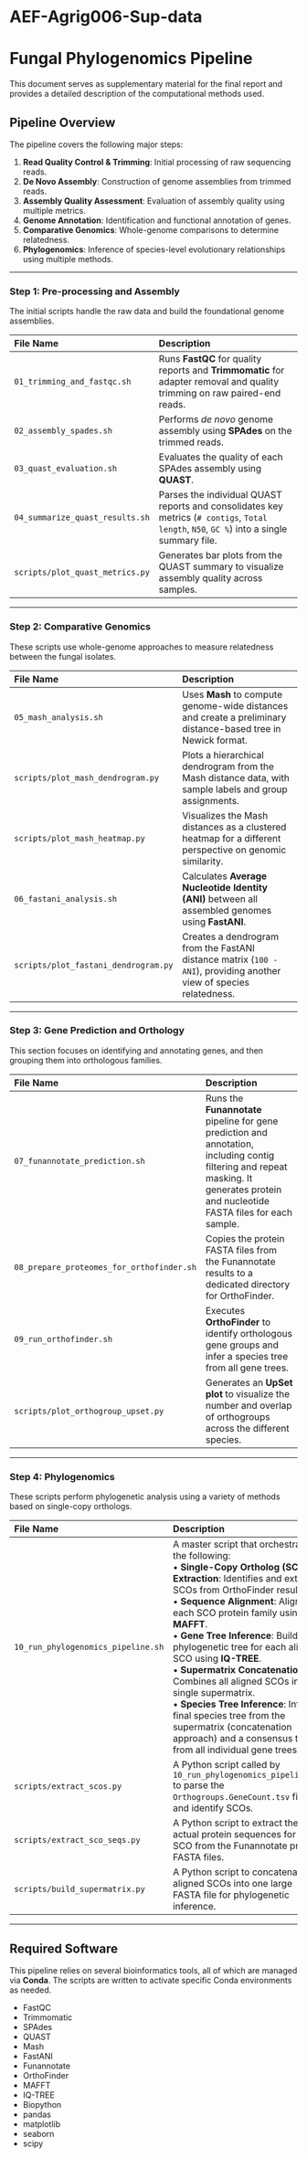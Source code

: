 # AEF-Agrig006-Sup-data
# Fungal Phylogenomics Pipeline


This document serves as supplementary material for the final report and provides a detailed description of the computational methods used.

## Pipeline Overview

The pipeline covers the following major steps:

1.  **Read Quality Control & Trimming**: Initial processing of raw sequencing reads.
2.  **De Novo Assembly**: Construction of genome assemblies from trimmed reads.
3.  **Assembly Quality Assessment**: Evaluation of assembly quality using multiple metrics.
4.  **Genome Annotation**: Identification and functional annotation of genes.
5.  **Comparative Genomics**: Whole-genome comparisons to determine relatedness.
6.  **Phylogenomics**: Inference of species-level evolutionary relationships using multiple methods.

---

### Step 1: Pre-processing and Assembly

The initial scripts handle the raw data and build the foundational genome assemblies.

| File Name | Description |
| :--- | :--- |
| `01_trimming_and_fastqc.sh` | Runs **FastQC** for quality reports and **Trimmomatic** for adapter removal and quality trimming on raw paired-end reads. |
| `02_assembly_spades.sh` | Performs *de novo* genome assembly using **SPAdes** on the trimmed reads. |
| `03_quast_evaluation.sh` | Evaluates the quality of each SPAdes assembly using **QUAST**. |
| `04_summarize_quast_results.sh` | Parses the individual QUAST reports and consolidates key metrics (`# contigs`, `Total length`, `N50`, `GC %`) into a single summary file. |
| `scripts/plot_quast_metrics.py` | Generates bar plots from the QUAST summary to visualize assembly quality across samples. |

---

### Step 2: Comparative Genomics

These scripts use whole-genome approaches to measure relatedness between the fungal isolates.

| File Name | Description |
| :--- | :--- |
| `05_mash_analysis.sh` | Uses **Mash** to compute genome-wide distances and create a preliminary distance-based tree in Newick format. |
| `scripts/plot_mash_dendrogram.py` | Plots a hierarchical dendrogram from the Mash distance data, with sample labels and group assignments. |
| `scripts/plot_mash_heatmap.py` | Visualizes the Mash distances as a clustered heatmap for a different perspective on genomic similarity. |
| `06_fastani_analysis.sh` | Calculates **Average Nucleotide Identity (ANI)** between all assembled genomes using **FastANI**. |
| `scripts/plot_fastani_dendrogram.py` | Creates a dendrogram from the FastANI distance matrix (`100 - ANI`), providing another view of species relatedness. |

---

### Step 3: Gene Prediction and Orthology

This section focuses on identifying and annotating genes, and then grouping them into orthologous families.

| File Name | Description |
| :--- | :--- |
| `07_funannotate_prediction.sh` | Runs the **Funannotate** pipeline for gene prediction and annotation, including contig filtering and repeat masking. It generates protein and nucleotide FASTA files for each sample. |
| `08_prepare_proteomes_for_orthofinder.sh` | Copies the protein FASTA files from the Funannotate results to a dedicated directory for OrthoFinder. |
| `09_run_orthofinder.sh` | Executes **OrthoFinder** to identify orthologous gene groups and infer a species tree from all gene trees. |
| `scripts/plot_orthogroup_upset.py` | Generates an **UpSet plot** to visualize the number and overlap of orthogroups across the different species. |

---

### Step 4: Phylogenomics

These scripts perform phylogenetic analysis using a variety of methods based on single-copy orthologs.

| File Name | Description |
| :--- | :--- |
| `10_run_phylogenomics_pipeline.sh` | A master script that orchestrates the following: <br> • **Single-Copy Ortholog (SCO) Extraction**: Identifies and extracts SCOs from OrthoFinder results. <br> • **Sequence Alignment**: Aligns each SCO protein family using **MAFFT**. <br> • **Gene Tree Inference**: Builds a phylogenetic tree for each aligned SCO using **IQ-TREE**. <br> • **Supermatrix Concatenation**: Combines all aligned SCOs into a single supermatrix. <br> • **Species Tree Inference**: Infers a final species tree from the supermatrix (concatenation approach) and a consensus tree from all individual gene trees. |
| `scripts/extract_scos.py` | A Python script called by `10_run_phylogenomics_pipeline.sh` to parse the `Orthogroups.GeneCount.tsv` file and identify SCOs. |
| `scripts/extract_sco_seqs.py` | A Python script to extract the actual protein sequences for each SCO from the Funannotate protein FASTA files. |
| `scripts/build_supermatrix.py` | A Python script to concatenate all aligned SCOs into one large FASTA file for phylogenetic inference. |

---

## Required Software

This pipeline relies on several bioinformatics tools, all of which are managed via **Conda**. The scripts are written to activate specific Conda environments as needed.

* FastQC
* Trimmomatic
* SPAdes
* QUAST
* Mash
* FastANI
* Funannotate
* OrthoFinder
* MAFFT
* IQ-TREE
* Biopython
* pandas
* matplotlib
* seaborn
* scipy

